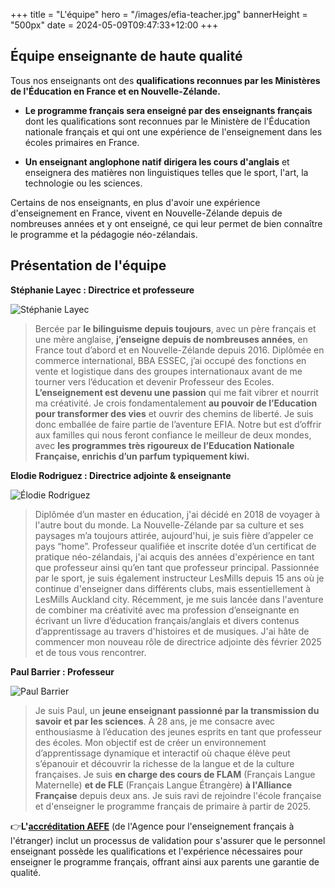 +++
title = "L'équipe"
hero = "/images/efia-teacher.jpg"
bannerHeight = "500px"
date = 2024-05-09T09:47:33+12:00
+++

## Équipe enseignante de haute qualité

Tous nos enseignants ont des **qualifications reconnues par les Ministères de l'Éducation en France et en Nouvelle-Zélande.**

- **Le programme français sera enseigné par des enseignants français** dont les qualifications sont reconnues par le Ministère de l'Éducation nationale français et qui ont une expérience de l'enseignement dans les écoles primaires en France.

- **Un enseignant anglophone natif dirigera les cours d'anglais** et enseignera des matières non linguistiques telles que le sport, l'art, la technologie ou les sciences.

Certains de nos enseignants, en plus d'avoir une expérience d'enseignement en France, vivent en Nouvelle-Zélande depuis de nombreuses années et y ont enseigné, ce qui leur permet de bien connaître le programme et la pédagogie néo-zélandais.

## Présentation de l'équipe

**Stéphanie Layec : Directrice et professeure**

![Stéphanie Layec](/images/Stephanie-Layec.jpg "Stéphanie Layec")

> Bercée par **le bilinguisme depuis toujours**, avec un père français et une mère anglaise, **j’enseigne depuis de nombreuses années**, en France tout d’abord et en Nouvelle-Zélande depuis 2016.
> Diplômée en commerce international, BBA ESSEC, j’ai occupé des fonctions en vente et logistique dans des groupes internationaux avant de me tourner vers l’éducation et devenir Professeur des Ecoles. **L’enseignement est devenu une passion** qui me fait vibrer et nourrit ma créativité.
> Je crois fondamentalement **au pouvoir de l’Education pour transformer des vies** et ouvrir des chemins de liberté. Je suis donc emballée de faire partie de l’aventure EFIA. Notre but est d’offrir aux familles qui nous feront confiance le meilleur de deux mondes, avec **les programmes très rigoureux de l’Education Nationale Française, enrichis d’un parfum typiquement kiwi.**

**Elodie Rodriguez : Directrice adjointe & enseignante**

![Élodie Rodriguez](/images/Elodie-Rodriguez.jpg "Élodie Rodriguez")

> Diplômée d’un master en éducation, j'ai décidé en 2018 de voyager à l'autre bout du monde. La Nouvelle-Zélande par sa culture et ses paysages m’a toujours attirée, aujourd'hui, je suis fière d’appeler ce pays “home”.
> Professeur qualifiée et inscrite dotée d’un certificat de pratique néo-zélandais, j'ai acquis des années d'expérience en tant que professeur ainsi qu’en tant que professeur principal. Passionnée par le sport, je suis également instructeur LesMills depuis 15 ans où je continue d'enseigner dans différents clubs, mais essentiellement à LesMills Auckland city.
> Récemment, je me suis lancée dans l'aventure de combiner ma créativité avec ma profession d’enseignante en écrivant un livre d’éducation français/anglais et divers contenus d’apprentissage au travers d'histoires et de musiques.
> J'ai hâte de commencer mon nouveau rôle de directrice adjointe dès février 2025 et de tous vous rencontrer.

**Paul Barrier : Professeur**

![Paul Barrier](/images/Paul-Barrier.jpg "Paul Barrier")

> Je suis Paul, un **jeune enseignant passionné par la transmission du savoir et par les sciences**.
> À 28 ans, je me consacre avec enthousiasme à l’éducation des jeunes esprits en tant que professeur des écoles. Mon objectif est de créer un environnement d’apprentissage dynamique et interactif où chaque élève peut s’épanouir et découvrir la richesse de la langue et de la culture françaises.
> Je suis **en charge des cours de FLAM** (Français Langue Maternelle) **et de FLE** (Français Langue Étrangère) **à l'Alliance Française** depuis deux ans. Je suis ravi de rejoindre l'école française et d'enseigner le programme français de primaire à partir de 2025.

👉**L'[accréditation AEFE](/curriculum/aefe)** (de l'Agence pour l'enseignement français à l'étranger) inclut un processus de validation pour s'assurer que le personnel enseignant possède les qualifications et l'expérience nécessaires pour enseigner le programme français, offrant ainsi aux parents une garantie de qualité.

